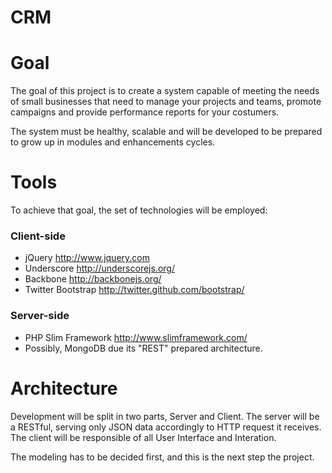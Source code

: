 CRM
===

# Goal

The goal of this project is to create a system capable of meeting the needs of small businesses that need to manage your projects and teams, promote campaigns and provide performance reports for your costumers.

The system must be healthy, scalable and will be developed to be prepared to grow up in modules and enhancements cycles.

# Tools

To achieve that goal, the set of technologies will be employed:

### Client-side
- jQuery <http://www.jquery.com>
- Underscore <http://underscorejs.org/>
- Backbone <http://backbonejs.org/>
- Twitter Bootstrap <http://twitter.github.com/bootstrap/>

### Server-side
- PHP Slim Framework <http://www.slimframework.com/>
- Possibly, MongoDB due its  "REST" prepared architecture.

# Architecture 

Development will be split in two parts, Server and Client. The server will be a RESTful, serving only JSON data accordingly to HTTP request it receives. The client will be responsible of all User Interface and Interation.

The modeling has to be decided first, and this is the next step the project.
